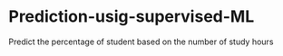 # Prediction-usig-supervised-ML
Predict the percentage of student based on the number of  study hours
